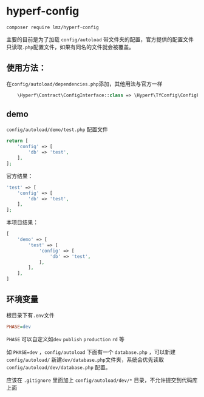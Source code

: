 # hyperf-config

`composer require lmz/hyperf-config`

主要的目前是为了加载 `config/autoload` 带文件夹的配置，官方提供的配置文件只读取`.php`配置文件，如果有同名的文件就会被覆盖。

## 使用方法：

在`config/autoload/dependencies.php`添加，其他用法与官方一样
```php
    \Hyperf\Contract\ConfigInterface::class => \Hyperf\TfConfig\ConfigFactory::class,
```

## demo

`config/autoload/demo/test.php` 配置文件

```php
return [
    'config' => [
        'db' => 'test',
    ],
];
```

官方结果：

```php
'test' => [
    'config' => [
        'db' => 'test',
    ],
];
```

本项目结果：

```php
[
    'demo' => [
        'test' => [
            'config' => [
                'db' => 'test',
            ],
        ],
    ],
]
```

## 环境变量

根目录下有`.env`文件

```ini
PHASE=dev
```

`PHASE` 可以自定义如`dev` `publish` `production` `rd` 等

如 `PHASE=dev` ，`config/autoload` 下面有一个 `database.php` ，可以新建 `config/autoload/` 新建`dev/database.php`文件夹，系统会优先读取 `config/autoload/dev/database.php` 配置。

应该在 `.gitignore` 里面加上 `config/autoload/dev/*` 目录，不允许提交到代码库上面
